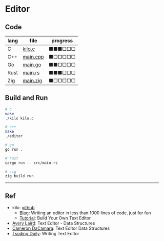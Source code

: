 # Editor

## Code

| lang | file | progress |
|---|---|---|
| C | [kilo.c](c/kilo.c) | ■■■□□□ |
| C++ | [main.cpp](cpp/main.cpp) | ■□□□□□ |
| Go | [main.go](go/main.go) | ■■□□□□ |
| Rust | [main.rs](rust/src/main.rs) | ■■■□□□ |
| Zig | [main.zig](zig/src/main.zig) | ■□□□□□ |

## Build and Run

```bash
# c
make
./kilo kilo.c

# c++
make
./editor

# go
go run .

# rust
cargo run -- src/main.rs

# zig
zig build run
```

---

## Ref

- kilo: [github](https://github.com/antirez/kilo)
  - [Blog](http://antirez.com/news/108): Writing an editor in less than 1000 lines of code, just for fun
  - [Tutorial](https://viewsourcecode.org/snaptoken/kilo/): Build Your Own Text Editor
- [Avery Laird](https://www.averylaird.com/programming/the%20text%20editor/2017/09/30/the-piece-table): Text Editor - Data Structures
- [Cameron DaCamara](https://cdacamar.github.io/data%20structures/algorithms/benchmarking/text%20editors/c++/editor-data-structures/): Text Editor Data Structures
- [Tsoding Daily](https://youtu.be/2UY_Am-Q-oI): Writing Text Editor

